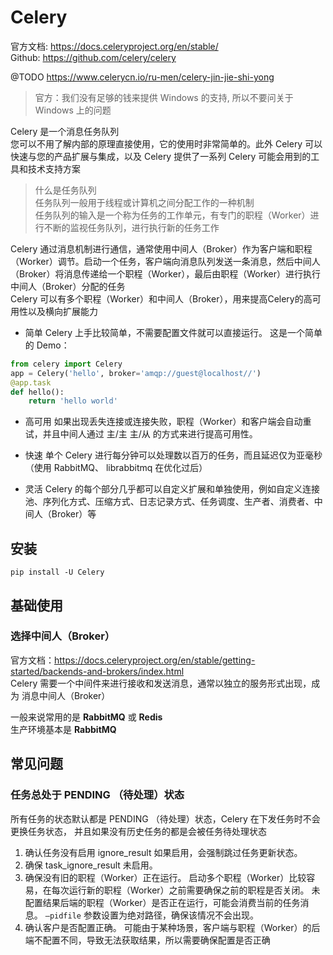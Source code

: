 # Celery  

官方文档: https://docs.celeryproject.org/en/stable/  
Github: https://github.com/celery/celery  

@TODO https://www.celerycn.io/ru-men/celery-jin-jie-shi-yong

>官方：我们没有足够的钱来提供 Windows 的支持, 所以不要问关于 Windows 上的问题  

Celery 是一个消息任务队列  
您可以不用了解内部的原理直接使用，它的使用时非常简单的。此外 Celery 可以快速与您的产品扩展与集成，以及 Celery 提供了一系列 Celery 可能会用到的工具和技术支持方案  

> 什么是任务队列  
> 任务队列一般用于线程或计算机之间分配工作的一种机制  
> 任务队列的输入是一个称为任务的工作单元，有专门的职程（Worker）进行不断的监视任务队列，进行执行新的任务工作  

Celery 通过消息机制进行通信，通常使用中间人（Broker）作为客户端和职程（Worker）调节。启动一个任务，客户端向消息队列发送一条消息，然后中间人（Broker）将消息传递给一个职程（Worker），最后由职程（Worker）进行执行中间人（Broker）分配的任务  
Celery 可以有多个职程（Worker）和中间人（Broker），用来提高Celery的高可用性以及横向扩展能力  

* 简单
Celery 上手比较简单，不需要配置文件就可以直接运行。
这是一个简单的 Demo：
~~~python
from celery import Celery
app = Celery('hello', broker='amqp://guest@localhost//')
@app.task
def hello():
    return 'hello world'
~~~

* 高可用
如果出现丢失连接或连接失败，职程（Worker）和客户端会自动重试，并且中间人通过 主/主 主/从 的方式来进行提高可用性。

* 快速
单个 Celery 进行每分钟可以处理数以百万的任务，而且延迟仅为亚毫秒（使用 RabbitMQ、 librabbitmq 在优化过后）  

* 灵活
Celery 的每个部分几乎都可以自定义扩展和单独使用，例如自定义连接池、序列化方式、压缩方式、日志记录方式、任务调度、生产者、消费者、中间人（Broker）等  


## 安装  

~~~
pip install -U Celery
~~~

## 基础使用  

### 选择中间人（Broker）  
官方文档：https://docs.celeryproject.org/en/stable/getting-started/backends-and-brokers/index.html  
Celery 需要一个中间件来进行接收和发送消息，通常以独立的服务形式出现，成为 消息中间人（Broker）  

一般来说常用的是 **RabbitMQ** 或 **Redis**  
生产环境基本是 **RabbitMQ**  



## 常见问题  

### 任务总处于 PENDING （待处理）状态
所有任务的状态默认都是 PENDING （待处理）状态，Celery 在下发任务时不会更换任务状态， 并且如果没有历史任务的都是会被任务待处理状态  

1. 确认任务没有启用 ignore_result
如果启用，会强制跳过任务更新状态。
2. 确保 task_ignore_result 未启用。
3. 确保没有旧的职程（Worker）正在运行。
启动多个职程（Worker）比较容易，在每次运行新的职程（Worker）之前需要确保之前的职程是否关闭。
未配置结果后端的职程（Worker）是否正在运行，可能会消费当前的任务消息。
`–pidfile` 参数设置为绝对路径，确保该情况不会出现。
4. 确认客户是否配置正确。
可能由于某种场景，客户端与职程（Worker）的后端不配置不同，导致无法获取结果，所以需要确保配置是否正确
